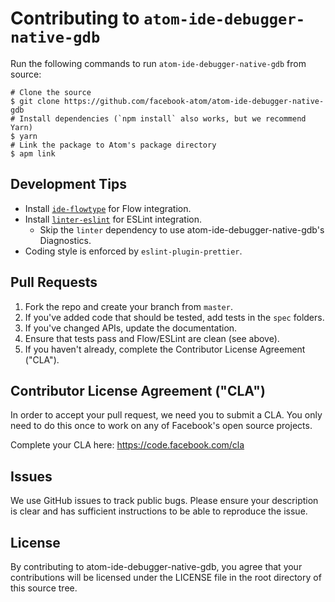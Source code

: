 # Contributing to `atom-ide-debugger-native-gdb`

Run the following commands to run `atom-ide-debugger-native-gdb` from source:

```
# Clone the source
$ git clone https://github.com/facebook-atom/atom-ide-debugger-native-gdb
# Install dependencies (`npm install` also works, but we recommend Yarn)
$ yarn
# Link the package to Atom's package directory
$ apm link
```
## Development Tips

- Install [`ide-flowtype`](https://atom.io/packages/ide-flowtype) for Flow integration.
- Install [`linter-eslint`](https://atom.io/packages/linter-eslint) for ESLint integration.
  - Skip the `linter` dependency to use atom-ide-debugger-native-gdb's Diagnostics.
- Coding style is enforced by `eslint-plugin-prettier`.

## Pull Requests

1. Fork the repo and create your branch from `master`.
2. If you've added code that should be tested, add tests in the `spec` folders.
3. If you've changed APIs, update the documentation.
4. Ensure that tests pass and Flow/ESLint are clean (see above).
7. If you haven't already, complete the Contributor License Agreement ("CLA").

## Contributor License Agreement ("CLA")
In order to accept your pull request, we need you to submit a CLA. You only need
to do this once to work on any of Facebook's open source projects.

Complete your CLA here: <https://code.facebook.com/cla>

## Issues

We use GitHub issues to track public bugs. Please ensure your description is
clear and has sufficient instructions to be able to reproduce the issue.

## License

By contributing to atom-ide-debugger-native-gdb, you agree that your contributions will be licensed
under the LICENSE file in the root directory of this source tree.
